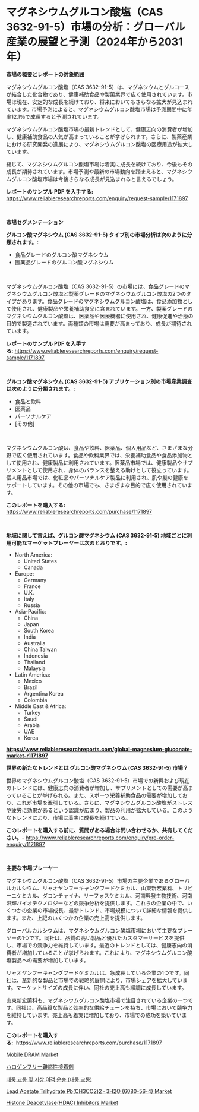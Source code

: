 <p><h1>マグネシウムグルコン酸塩（CAS 3632-91-5）市場の分析：グローバル産業の展望と予測（2024年から2031年）</h1></p><p><strong>市場の概要とレポートの対象範囲</strong></p>
<p><p>マグネシウムグルコン酸塩（CAS 3632-91-5）は、マグネシウムとグルコースが結合した化合物であり、健康補助食品や製薬業界で広く使用されています。市場は現在、安定的な成長を続けており、将来においてもさらなる拡大が見込まれています。市場予測によると、マグネシウムグルコン酸塩市場は予測期間中に年率12.1％で成長すると予測されています。</p><p>マグネシウムグルコン酸塩市場の最新トレンドとして、健康志向の消費者が増加し、健康補助食品の人気が高まっていることが挙げられます。さらに、製薬産業における研究開発の進展により、マグネシウムグルコン酸塩の医療用途が拡大しています。</p><p>総じて、マグネシウムグルコン酸塩市場は着実に成長を続けており、今後もその成長が期待されています。市場予測や最新の市場動向を踏まえると、マグネシウムグルコン酸塩市場は今後さらなる成長が見込まれると言えるでしょう。</p></p>
<p><strong>レポートのサンプル PDF を入手する:</strong> <a href="https://www.reliableresearchreports.com/enquiry/request-sample/1171897">https://www.reliableresearchreports.com/enquiry/request-sample/1171897</a></p>
<p>&nbsp;</p>
<p><strong>市場セグメンテーション</strong></p>
<p><strong>グルコン酸マグネシウム (CAS 3632-91-5) タイプ別の市場分析は次のように分類されます。:</strong></p>
<p><ul><li>食品グレードのグルコン酸マグネシウム</li><li>医薬品グレードのグルコン酸マグネシウム</li></ul></p>
<p>&nbsp;</p>
<p><p>マグネシウムグルコン酸塩（CAS 3632-91-5）の市場には、食品グレードのマグネシウムグルコン酸塩と製薬グレードのマグネシウムグルコン酸塩の2つのタイプがあります。食品グレードのマグネシウムグルコン酸塩は、食品添加物として使用され、健康製品や栄養補助食品に含まれています。一方、製薬グレードのマグネシウムグルコン酸塩は、医薬品や医療機器に使用され、健康促進や治療の目的で製造されています。両種類の市場は需要が高まっており、成長が期待されています。</p></p>
<p><strong>レポートのサンプル PDF を入手する:</strong>&nbsp;<a href="https://www.reliableresearchreports.com/enquiry/request-sample/1171897">https://www.reliableresearchreports.com/enquiry/request-sample/1171897</a></p>
<p>&nbsp;</p>
<p><strong> グルコン酸マグネシウム (CAS 3632-91-5) アプリケーション別の市場産業調査は次のように分類されます。:</strong></p>
<p><ul><li>食品と飲料</li><li>医薬品</li><li>パーソナルケア</li><li>[その他]</li></ul></p>
<p>&nbsp;</p>
<p><p>マグネシウムグルコン酸は、食品や飲料、医薬品、個人用品など、さまざまな分野で広く使用されています。食品や飲料業界では、栄養補助食品や食品添加物として使用され、健康製品に利用されています。医薬品市場では、健康製品やサプリメントとして使用され、身体のバランスを整える助けとして役立っています。個人用品市場では、化粧品やパーソナルケア製品に利用され、肌や髪の健康をサポートしています。その他の市場でも、さまざまな目的で広く使用されています。</p></p>
<p><strong>このレポートを購入する:</strong>&nbsp; <a href="https://www.reliableresearchreports.com/purchase/1171897">https://www.reliableresearchreports.com/purchase/1171897</a></p>
<p>&nbsp;</p>
<p><strong>地域に関して言えば、グルコン酸マグネシウム (CAS 3632-91-5) 地域ごとに利用可能なマーケットプレーヤーは次のとおりです。:</strong></p>
<p><ul>
    <li>
        North America:
        <ul>
            <li>United States</li>
            <li>Canada</li>
        </ul>
    </li>
    <li>
        Europe:
        <ul>
            <li>Germany</li>
            <li>France</li>
            <li>U.K.</li>
            <li>Italy</li>
            <li>Russia</li>
        </ul>
    </li>
    <li>
        Asia-Pacific:
        <ul>
            <li>China</li>
            <li>Japan</li>
            <li>South Korea</li>
            <li>India</li>
            <li>Australia</li>
            <li>China Taiwan</li>
            <li>Indonesia</li>
            <li>Thailand</li>
            <li>Malaysia</li>
        </ul>
    </li>
    <li>
        Latin America:
        <ul>
            <li>Mexico</li>
            <li>Brazil</li>
            <li>Argentina Korea</li>
            <li>Colombia</li>
        </ul>
    </li>
    <li>
        Middle East & Africa:
        <ul>
            <li>Turkey</li>
            <li>Saudi</li>
            <li>Arabia</li>
            <li>UAE</li>
            <li>Korea</li>
        </ul>
    </li>
    </ul></p>
<p><strong><a href="https://www.reliableresearchreports.com/global-magnesium-gluconate-market-r1171897">https://www.reliableresearchreports.com/global-magnesium-gluconate-market-r1171897</a></strong>&nbsp;</p>
<p><strong>世界の新たなトレンドとは グルコン酸マグネシウム (CAS 3632-91-5) 市場？</strong></p>
<p><p>世界のマグネシウムグルコン酸塩（CAS 3632-91-5）市場での新興および現在のトレンドには、健康志向の消費者が増加し、サプリメントとしての需要が高まっていることが挙げられる。また、スポーツ栄養補助食品の需要が増加しており、これが市場を牽引している。さらに、マグネシウムグルコン酸塩がストレスや疲労に効果があるという認識が広まり、製品の利用が拡大している。このようなトレンドにより、市場は着実に成長を続けている。</p></p>
<p><strong>このレポートを購入する前に、質問がある場合は問い合わせるか、共有してください。</strong>- <a href="https://www.reliableresearchreports.com/enquiry/pre-order-enquiry/1171897">https://www.reliableresearchreports.com/enquiry/pre-order-enquiry/1171897</a></p>
<p>&nbsp;</p>
<p><strong>主要な市場プレーヤー</strong></p>
<p><p>マグネシウムグルコン酸塩（CAS 3632-91-5）市場の主要企業であるグローバルカルシウム、リャオヤンフーキャングフードケミカル、山東新宏薬科、トリビーニケミカル、ダコンチャイナ、リーフォスケミカル、河南興發生物技術、河南洪輝バイオテクノロジーなどの競争分析を提供します。これらの企業の中で、いくつかの企業の市場成長、最新トレンド、市場規模について詳細な情報を提供します。また、上記のいくつかの企業の売上高を提供します。</p><p>グローバルカルシウムは、マグネシウムグルコン酸塩市場において主要なプレーヤーの1つです。同社は、品質の高い製品と優れたカスタマーサービスを提供し、市場での競争力を維持しています。最近のトレンドとしては、健康志向の消費者が増加していることが挙げられます。これにより、マグネシウムグルコン酸塩製品への需要が増加しています。</p><p>リャオヤンフーキャングフードケミカルは、急成長している企業の1つです。同社は、革新的な製品と市場での戦略的展開により、市場シェアを拡大しています。マーケットサイズの成長に伴い、同社の売上高も順調に成長しています。</p><p>山東新宏薬科も、マグネシウムグルコン酸塩市場で注目されている企業の一つです。同社は、高品質な製品と効率的な供給チェーンを持ち、市場において競争力を維持しています。売上高も着実に増加しており、市場での成功を築いています。</p></p>
<p><strong>このレポートを購入する:</strong>&nbsp;&nbsp;<a href="https://www.reliableresearchreports.com/purchase/1171897">https://www.reliableresearchreports.com/purchase/1171897</a></p>
<p><p><a href="https://issuu.com/reportprime-2/docs/mobile-dram-market-size-2030.pptx">Mobile DRAM Market</a></p><p><a href="https://github.com/VinceMarvin1/Market-Research-Report-List-1/blob/main/307369195473.md">ハロゲンフリー難燃性接着剤</a></p><p><a href="https://medium.com/@jerrodhilll68/%EA%B5%90%ED%86%B5-%EB%B0%8F-%EC%A7%80%EC%83%81-%EC%8A%B9%EA%B0%9D-%EC%9A%B4%EC%86%A1-%EB%8C%80%EC%A4%91-%EA%B5%90%ED%86%B5-%EC%8B%9C%EC%9E%A5-%EA%B2%BD%EC%9F%81-%EB%B6%84%EC%84%9D-%EC%8B%9C%EC%9E%A5-%EB%8F%99%ED%96%A5-%EB%B0%8F-2031%EB%85%84%EA%B9%8C%EC%A7%80%EC%9D%98-%EC%98%88%EC%B8%A1-48dae8d31a37">대중 교통 및 지상 여객 운송 (대중 교통)</a></p><p><a href="https://github.com/RoccoManning/Market-Research-Report-List-5/blob/main/lead-acetate-trihydrate-pbch3co22-3h2o-6080-56-4-market.md">Lead Acetate Trihydrate Pb(CH3CO2)2 · 3H2O (6080-56-4) Market</a></p><p><a href="https://github.com/JennyferFeil2023/Market-Research-Report-List-1/blob/main/histone-deacetylasehdac-inhibitors-market.md">Histone Deacetylase(HDAC) Inhibitors Market</a></p></p>